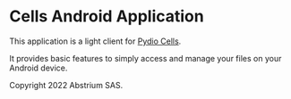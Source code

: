 # Cells Android Application

This application is a light client for [Pydio Cells](https://pydio.com).

It provides basic features to simply access and manage your files on your Android device.

Copyright 2022 Abstrium SAS.
